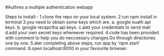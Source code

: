 #Authrex a multiple authentication webapp

Steps to install:-
1.clone the repo on your local system.
2.run npm install in terminal
3.you need to obtain some keys which are.
a. google ouath api keys.
b. google recapctha api keys.
c.add your credentials to send mail
d.add your own secret keys whereever required.
4.code has been provided with comment to help you do neccessary changes.Go through directories one by one.
5.ater completing above steps, run app by 'npm start' command.
6.open localhost:8000 in your favourite browser.
